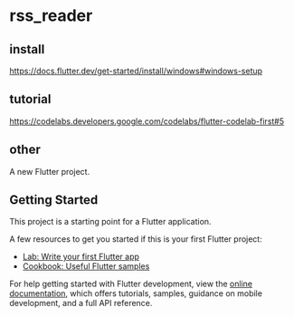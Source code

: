 # rss_reader

## install
https://docs.flutter.dev/get-started/install/windows#windows-setup

## tutorial
https://codelabs.developers.google.com/codelabs/flutter-codelab-first#5

## other
A new Flutter project.

## Getting Started

This project is a starting point for a Flutter application.

A few resources to get you started if this is your first Flutter project:

- [Lab: Write your first Flutter app](https://docs.flutter.dev/get-started/codelab)
- [Cookbook: Useful Flutter samples](https://docs.flutter.dev/cookbook)

For help getting started with Flutter development, view the
[online documentation](https://docs.flutter.dev/), which offers tutorials,
samples, guidance on mobile development, and a full API reference.
